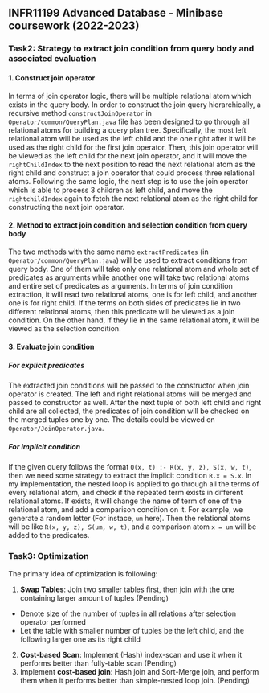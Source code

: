 ## INFR11199 Advanced Database - Minibase coursework (2022-2023)


### Task2: Strategy to extract join condition from query body and associated evaluation

#### 1. Construct join operator
In terms of join operator logic, there will be multiple relational atom which exists in the query body.
In order to construct the join query hierarchically, a recursive method `constructJoinOperator` in `Operator/common/QueryPlan.java` file
has been designed to go through all relational atoms for building a query plan tree. 
Specifically, the most left relational atom will be used as the left child and the one right after it will be
used as the right child for the first join operator. Then, this join operator will be viewed as the left child 
for the next join operator, and it will move the `rightChildIndex` to the next position to read the next relational atom
as the right child and construct a join operator that could process three relational atoms. Following the same logic,
the next step is to use the join operator which is able to process 3 children as left child, and move the `rightchildIndex`
again to fetch the next relational atom as the right child for constructing the next join operator.

#### 2. Method to extract join condition and selection condition from query body
The two methods with the same name `extractPredicates` (in `Operator/common/QueryPlan.java`) will be used to extract conditions from query body.
One of them will take only one relational atom and whole set of predicates as arguments while another one will
take two relational atoms and entire set of predicates as arguments. In terms of join condition extraction, it will
read two relational atoms, one is for left child, and another one is for right child. If the terms on both sides of
predicates lie in two different relational atoms, then this predicate will be viewed as a join condition.
On the other hand, if they lie in the same relational atom, it will be viewed as the selection condition.

#### 3. Evaluate join condition
##### For explicit predicates
The extracted join conditions will be passed to the constructor when join operator is created.
The left and right relational atoms will be merged and passed to constructor as well. After the next tuple of
both left child and right child are all collected, the predicates of join condition will be checked on the merged tuples
one by one. The details could be viewed on `Operator/JoinOperator.java`.

##### For implicit condition
If the given query follows the format `Q(x, t) :- R(x, y, z), S(x, w, t)`, then we need some strategy to extract the implicit
condition `R.x = S.x`. In my implementation, the nested loop is applied to go through all the terms of every relational atom,
and check if the repeated term exists in different relational atoms. If exists, it will change the name of term of one of the relational atom,
and add a comparison condition on it. For example, we generate a random letter (For instace, `um` here). Then the relational atoms will be like
`R(x, y, z), S(um, w, t)`, and a comparison atom `x = um` will be added to the predicates.

### Task3: Optimization
The primary idea of optimization is following:

1. **Swap Tables**: Join two smaller tables first, then join with the one containing larger amount of tuples (Pending)
- Denote size of the number of tuples in all relations after selection operator performed
- Let the table with smaller number of tuples be the left child, and the following larger one as its right child
2. **Cost-based Scan**: Implement (Hash) index-scan and use it when it performs better than fully-table scan (Pending)
3. Implement **cost-based join**: Hash join and Sort-Merge join, and perform them when it performs better than simple-nested loop join. (Pending)
